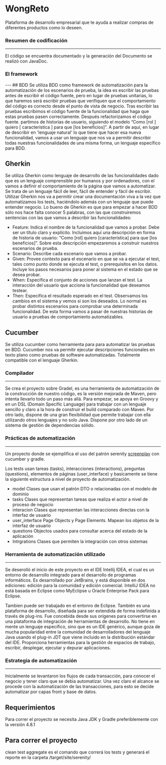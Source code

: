 # WongReto
Plataforma de desarrollo empresarial que te ayuda a realizar compras de diferentes productos como lo deseen.

### Resumen de codificación
---
El código se encuentra documentado y la generación del Documento se realizó con JavaDoc.

### El framework
--- ## BDD
Se utiliza BDD como framework de automatización para la automatización de los escenarios de prueba, la idea es escribir las pruebas antes de escribir el código fuente, pero en lugar de pruebas unitarias, lo que haremos será escribir pruebas que verifiquen que el comportamiento del código es correcto desde el punto de vista de negocio. Tras escribir las pruebas escribimos el código fuente de la funcionalidad que haga que estas pruebas pasen correctamente. Después refactorizamos el código fuente.
partimos de historias de usuario, siguiendo el modelo “Como [rol ] quiero [ característica ] para que [los beneficios]”. A partir de aquí, en lugar de describir en 'lenguaje natural' lo que tiene que hacer esa nueva funcionalidad, vamos a usar un lenguaje que nos va a permitir describir todas nuestras funcionalidades de una misma forma, un lenguaje específico para BDD.

## Gherkin
Se utiliza Gherkin como lenguaje de desarrollo de las funcionalidades dado que es un lenguaje comprensible por humanos y por ordenadores, con el vamos a definir el comportamiento de la página que vamos a automatizar.
Se trata de un lenguaje fácil de leer, fácil de entender y fácil de escribir. Utilizar Gherkin nos va a permitir crear una documentación viva a la vez que automatizamos los tests, haciéndolo además con un lenguaje que puede entender negocio.
Lo bueno de Gherkin es que para empezar a hacer BDD sólo nos hace falta conocer 5 palabras, con las que construiremos sentencias con las que vamos a describir las funcionalidades:
- Feature: Indica el nombre de la funcionalidad que vamos a probar. Debe ser un título claro y explícito. Incluimos aquí una descripción en forma de historia de usuario: “Como [rol] quiero [característica] para que [los beneficios]”. Sobre esta descripción empezaremos a construir nuestros escenarios de prueba.
- Scenario: Describe cada escenario que vamos a probar.
-  Given: Provee contexto para el escenario en que se va a ejecutar el test, tales como punto donde se ejecuta el test, o prerequisitos en los datos. Incluye los pasos necesarios para poner al sistema en el estado que se desea probar.
-  When: Especifica el conjunto de acciones que lanzan el test. La interacción del usuario que acciona la funcionalidad que deseamos testear.
-  Then: Especifica el resultado esperado en el test. Observamos los cambios en el sistema y vemos si son los deseados.
Lo normal es probar distintos escenarios para comprobar una determinada funcionalidad. De esta forma vamos a pasar de nuestras historias de usuario a pruebas de comportamiento automatizables.

## Cucumber
Se utiliza cucumber como herramienta para para automatizar las pruebas en BDD. Cucumber nos va permitir ejecutar descripciones funcionales en texto plano como pruebas de software automatizadas. Totalmente compatible con el lenguaje Gherkin.


### Compilador
---
Se crea el proyecto sobre Gradel, es una herramienta de automatización de la construcción de nuestro código, es la versión mejorada de Maven, pero intenta llevarlo todo un paso más allá. Para empezar, se apoya en Groovy y en un DSL (Domain Specific Language) para trabajar con un lenguaje sencillo y claro a la hora de construir el build comparado con Maven. Por otro lado, dispone de una gran flexibilidad que permite trabajar con ella utilizando otros lenguajes y no solo Java. Dispone por otro lado de un sistema de gestión de dependencias sólido.

### Prácticas de automatización
---
Un proyecto donde se ejemplifica el uso del patrón serenity
[screenplay](http://thucydides.info/docs/serenity-staging/#_serenity_and_the_screenplay_pattern) con cucumber y gradle.

Los tests usan tareas (tasks), interacciones (interactions), preguntas (questions), elementos de páginas (user_interface) y basicamente se tiene la siguiente estructura a nivel de proyecto de automatización.

+ model
    Clases que usan el patrón DTO o relacionadas con el modelo de dominio
+ tasks
    Clases que representan tareas que realiza el actor a nivel de proceso de negocio
+ interacion
    Clases que representan las interacciones directas con la interfaz de usuario
+ user_interface
    Page Objects y Page Elements. Mapean los objetos de la interfaz de usuario
+ questions
    Objectos usados para consultar acerca del estado de la aplicación
+ Intrgrations
    Clases que permiten la integración con otros sistemas

### Herramienta de automatización utilizado
---

Se deserolló el inicio de este proyecto en el IDE Intellij IDEA, el cual es un entorno de desarrollo integrado para el desarrollo de programas informáticos. Es desarrollado por JetBrains, y está disponible en dos ediciones: edición para la comunidad​ y edición comercial. IntelliJ IDEA no está basada en Eclipse como MyEclipse u Oracle Enterprise Pack para Eclipse.

Tambien puede ser trabajado en el entonro de Eclipse. También es una plataforma de desarrollo, diseñada para ser extendida de forma indefinida a través de plug-ins. Fue concebida desde sus orígenes para convertirse en una plataforma de integración de herramientas de desarrollo. No tiene en mente un lenguaje específico, sino que es un IDE genérico, aunque goza de mucha popularidad entre la comunidad de desarrolladores del lenguaje Java usando el plug-in JDT que viene incluido en la distribución estándar del IDE.
Proporciona herramientas para la gestión de espacios de trabajo, escribir, desplegar, ejecutar y depurar aplicaciones.

### Estrategia de automatización
---
Inicialmente se levantaron los flujos de cada transacción, para conocer el negocio y tener claro que se debia automatizar.
Una vez claro el alcance se procede con la automatización de las transacciones, para esto se decide automatizar por capas front y base de datos.

## Requerimientos

Para correr el proyecto se necesita Java JDK y Gradle preferiblemente con la versión 4.8.1

## Para correr el proyecto

clean test aggregate es el comando que correrá los tests y generará el reporte en la carpeta /target/site/serenity/




